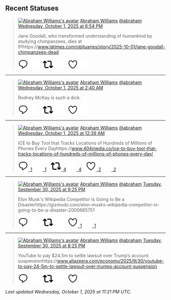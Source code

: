 ## Recent Statuses

> <a href="https://indieweb.social/@abraham"><img alt="Abraham Williams's avatar" src="https://cdn.masto.host/indiewebsocial/accounts/avatars/109/292/540/382/343/163/original/d00f2e03ce9c85b1.jpg" height="24" width="24" ></a> [Abraham Williams](https://indieweb.social/@abraham) [@abraham](https://indieweb.social/@abraham) [Wednesday, October 1, 2025 at 6:54 PM](https://indieweb.social/@abraham/115300427331497619)
>
> Jane Goodall, who transformed understanding of humankind by studying chimpanzees, dies at 91https://www.latimes.com/obituaries/story/2025-10-01/jane-goodall-chimpanzees-dead
>
> [![Reply](./images/reply_light.svg#gh-light-mode-only "Reply")](https://indieweb.social/@abraham/115300427331497619#gh-light-mode-only)[![Reply](./images/reply.svg#gh-dark-mode-only "Reply")](https://indieweb.social/@abraham/115300427331497619#gh-dark-mode-only)&emsp;[![Boost](./images/retweet_light.svg#gh-light-mode-only "Boost")](https://indieweb.social/@abraham/115300427331497619#gh-light-mode-only)[![Boost](./images/retweet.svg#gh-dark-mode-only "Boost")](https://indieweb.social/@abraham/115300427331497619#gh-dark-mode-only)&emsp;[![Favorite](./images/like_light.svg#gh-light-mode-only "Favorite")](https://indieweb.social/@abraham/115300427331497619#gh-light-mode-only)[![Favorite](./images/like.svg#gh-dark-mode-only "Favorite")](https://indieweb.social/@abraham/115300427331497619#gh-dark-mode-only)


---

> <a href="https://indieweb.social/@abraham"><img alt="Abraham Williams's avatar" src="https://cdn.masto.host/indiewebsocial/accounts/avatars/109/292/540/382/343/163/original/d00f2e03ce9c85b1.jpg" height="24" width="24" ></a> [Abraham Williams](https://indieweb.social/@abraham) [@abraham](https://indieweb.social/@abraham) [Wednesday, October 1, 2025 at 2:40 AM](https://indieweb.social/@abraham/115296596149049608)
>
> Rodney McKay is such a dick.
>
> [![Reply](./images/reply_light.svg#gh-light-mode-only "Reply")](https://indieweb.social/@abraham/115296596149049608#gh-light-mode-only)[![Reply](./images/reply.svg#gh-dark-mode-only "Reply")](https://indieweb.social/@abraham/115296596149049608#gh-dark-mode-only)&emsp;[![Boost](./images/retweet_light.svg#gh-light-mode-only "Boost")](https://indieweb.social/@abraham/115296596149049608#gh-light-mode-only)[![Boost](./images/retweet.svg#gh-dark-mode-only "Boost")](https://indieweb.social/@abraham/115296596149049608#gh-dark-mode-only)&emsp;[![Favorite](./images/like_light.svg#gh-light-mode-only "Favorite")](https://indieweb.social/@abraham/115296596149049608#gh-light-mode-only)[![Favorite](./images/like.svg#gh-dark-mode-only "Favorite")](https://indieweb.social/@abraham/115296596149049608#gh-dark-mode-only)


---

> <a href="https://indieweb.social/@abraham"><img alt="Abraham Williams's avatar" src="https://cdn.masto.host/indiewebsocial/accounts/avatars/109/292/540/382/343/163/original/d00f2e03ce9c85b1.jpg" height="24" width="24" ></a> [Abraham Williams](https://indieweb.social/@abraham) [@abraham](https://indieweb.social/@abraham) [Wednesday, October 1, 2025 at 12:39 AM](https://indieweb.social/@abraham/115296121375598642)
>
> ICE to Buy Tool that Tracks Locations of Hundreds of Millions of Phones Every Dayhttps://www.404media.co/ice-to-buy-tool-that-tracks-locations-of-hundreds-of-millions-of-phones-every-day/
>
> [![Reply](./images/reply_light.svg#gh-light-mode-only "Reply")&ensp;1](https://indieweb.social/@abraham/115296121375598642#gh-light-mode-only)[![Reply](./images/reply.svg#gh-dark-mode-only "Reply")&ensp;1](https://indieweb.social/@abraham/115296121375598642#gh-dark-mode-only)&emsp;[![Boost](./images/retweet_light.svg#gh-light-mode-only "Boost")&ensp;4](https://indieweb.social/@abraham/115296121375598642#gh-light-mode-only)[![Boost](./images/retweet.svg#gh-dark-mode-only "Boost")&ensp;4](https://indieweb.social/@abraham/115296121375598642#gh-dark-mode-only)&emsp;[![Favorite](./images/like_light.svg#gh-light-mode-only "Favorite")&ensp;2](https://indieweb.social/@abraham/115296121375598642#gh-light-mode-only)[![Favorite](./images/like.svg#gh-dark-mode-only "Favorite")&ensp;2](https://indieweb.social/@abraham/115296121375598642#gh-dark-mode-only)


---

> <a href="https://indieweb.social/@abraham"><img alt="Abraham Williams's avatar" src="https://cdn.masto.host/indiewebsocial/accounts/avatars/109/292/540/382/343/163/original/d00f2e03ce9c85b1.jpg" height="24" width="24" ></a> [Abraham Williams](https://indieweb.social/@abraham) [@abraham](https://indieweb.social/@abraham) [Tuesday, September 30, 2025 at 9:25 PM](https://indieweb.social/@abraham/115295355238585521)
>
> Elon Musk&#39;s Wikipedia Competitor Is Going to Be a Disasterhttps://gizmodo.com/elon-musks-wikipedia-competitor-is-going-to-be-a-disaster-2000665751
>
> [![Reply](./images/reply_light.svg#gh-light-mode-only "Reply")](https://indieweb.social/@abraham/115295355238585521#gh-light-mode-only)[![Reply](./images/reply.svg#gh-dark-mode-only "Reply")](https://indieweb.social/@abraham/115295355238585521#gh-dark-mode-only)&emsp;[![Boost](./images/retweet_light.svg#gh-light-mode-only "Boost")](https://indieweb.social/@abraham/115295355238585521#gh-light-mode-only)[![Boost](./images/retweet.svg#gh-dark-mode-only "Boost")](https://indieweb.social/@abraham/115295355238585521#gh-dark-mode-only)&emsp;[![Favorite](./images/like_light.svg#gh-light-mode-only "Favorite")&ensp;1](https://indieweb.social/@abraham/115295355238585521#gh-light-mode-only)[![Favorite](./images/like.svg#gh-dark-mode-only "Favorite")&ensp;1](https://indieweb.social/@abraham/115295355238585521#gh-dark-mode-only)


---

> <a href="https://indieweb.social/@abraham"><img alt="Abraham Williams's avatar" src="https://cdn.masto.host/indiewebsocial/accounts/avatars/109/292/540/382/343/163/original/d00f2e03ce9c85b1.jpg" height="24" width="24" ></a> [Abraham Williams](https://indieweb.social/@abraham) [@abraham](https://indieweb.social/@abraham) [Tuesday, September 30, 2025 at 8:25 PM](https://indieweb.social/@abraham/115295119424723878)
>
> YouTube to pay $24.5m to settle lawsuit over Trump’s account suspensionhttps://www.aljazeera.com/economy/2025/9/30/youtube-to-pay-24-5m-to-settle-lawsuit-over-trumps-account-suspension
>
> [![Reply](./images/reply_light.svg#gh-light-mode-only "Reply")](https://indieweb.social/@abraham/115295119424723878#gh-light-mode-only)[![Reply](./images/reply.svg#gh-dark-mode-only "Reply")](https://indieweb.social/@abraham/115295119424723878#gh-dark-mode-only)&emsp;[![Boost](./images/retweet_light.svg#gh-light-mode-only "Boost")](https://indieweb.social/@abraham/115295119424723878#gh-light-mode-only)[![Boost](./images/retweet.svg#gh-dark-mode-only "Boost")](https://indieweb.social/@abraham/115295119424723878#gh-dark-mode-only)&emsp;[![Favorite](./images/like_light.svg#gh-light-mode-only "Favorite")](https://indieweb.social/@abraham/115295119424723878#gh-light-mode-only)[![Favorite](./images/like.svg#gh-dark-mode-only "Favorite")](https://indieweb.social/@abraham/115295119424723878#gh-dark-mode-only)


_Last updated Wednesday, October 1, 2025 at 11:21 PM UTC._
